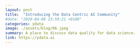 ```yaml
---
layout: post
title:  "Introducing the Data Centric AI Community"
#date: "2020-04-08 23:59:21 +0100"
categories: ydata
image: ./assets/blog/06.jpeg
summary: A place to discuss data quality for data science.
link: https://ydata.ai
---
```

